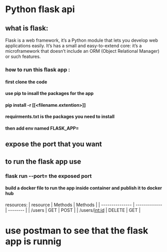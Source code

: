 # Python flask api

## what is flask:
Flask is a web framework, it’s a Python module that lets you develop web applications easily. It’s has a small and easy-to-extend core: it’s a microframework that doesn’t include an ORM (Object Relational Manager) or such features.

### how to run this flask app :

#### first clone the code
#### use pip to insall the packages for the app 
#### pip install -r [[<filename.extention>]]
#### requirments.txt is the packages you need to install
#### then add env named FLASK_APP=<python file.py>

## expose the port that you want 
  
## to run the flask app use 
### flask run --port= the exposed port

  
#### build a docker file to run the app inside container and publish it to docker hub 
  
  
  
resources:
| resource        | Methods       | Methods  |
| --------------- | ------------- | -------- |
| /users          | GET           | POST     |
| /users/<int:id> | DELETE        | GET      |
  
 # use postman to see that the flask app is runnig 
  
